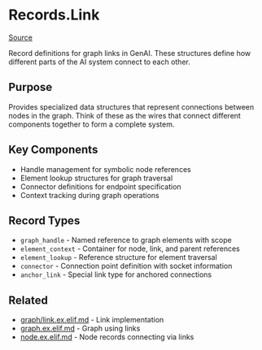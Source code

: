 # Records.Link
[Source](/github/ai/genai_all/genai_core/lib/vnext_genai/records/link.ex)

Record definitions for graph links in GenAI. These structures define how different parts of the AI system connect to each other.

## Purpose
Provides specialized data structures that represent connections between nodes in the graph. Think of these as the wires that connect different components together to form a complete system.

## Key Components
- Handle management for symbolic node references
- Element lookup structures for graph traversal
- Connector definitions for endpoint specification
- Context tracking during graph operations

## Record Types
- `graph_handle` - Named reference to graph elements with scope
- `element_context` - Container for node, link, and parent references
- `element_lookup` - Reference structure for element traversal
- `connector` - Connection point definition with socket information
- `anchor_link` - Special link type for anchored connections

## Related
- [graph/link.ex.elif.md](../../graph/link.ex.elif.md) - Link implementation
- [graph.ex.elif.md](../../graph.ex.elif.md) - Graph using links
- [node.ex.elif.md](node.ex.elif.md) - Node records connecting via links